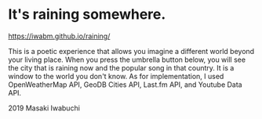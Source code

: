 # It's raining somewhere.

https://iwabm.github.io/raining/

This is a poetic experience that allows you imagine a different world beyond your living place. When you press the umbrella button below, you will see the city that is raining now and the popular song in that country. 
It is a window to the world you don't know.
As for implementation, I used OpenWeatherMap API, GeoDB Cities API, Last.fm API, and Youtube Data API.

2019 Masaki Iwabuchi
